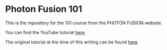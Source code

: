 # Photon Fusion 101

This is the repository for the 101 course from the PHOTON FUSION website.

You can find the YouTube tutorial [here](https://www.youtube.com/playlist?list=PL-QF7tzwZ4CeO9u1HRePeal0U4RLlf1Wo).

The original tutorial at the time of this writing can be found [here](https://doc.photonengine.com/en-us/fusion/current/getting-started/fusion-intro).
